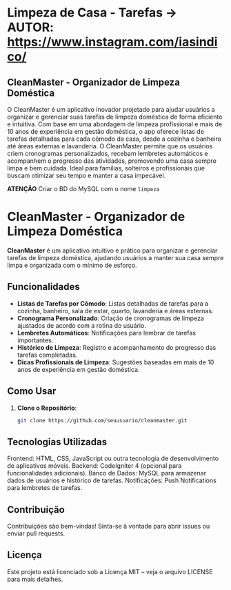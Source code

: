 # Limpeza de Casa - Tarefas -> AUTOR: https://www.instagram.com/iasindico/

## CleanMaster - Organizador de Limpeza Doméstica

O CleanMaster é um aplicativo inovador projetado para ajudar usuários a organizar e gerenciar suas tarefas de limpeza doméstica de forma eficiente e intuitiva. Com base em uma abordagem de limpeza profissional e mais de 10 anos de experiência em gestão doméstica, o app oferece listas de tarefas detalhadas para cada cômodo da casa, desde a cozinha e banheiro até áreas externas e lavanderia. O CleanMaster permite que os usuários criem cronogramas personalizados, recebam lembretes automáticos e acompanhem o progresso das atividades, promovendo uma casa sempre limpa e bem cuidada. Ideal para famílias, solteiros e profissionais que buscam otimizar seu tempo e manter a casa impecável.

**ATENÇÃO** Criar o BD do MySQL com o nome `limpeza`

# CleanMaster - Organizador de Limpeza Doméstica

**CleanMaster** é um aplicativo intuitivo e prático para organizar e gerenciar tarefas de limpeza doméstica, ajudando usuários a manter sua casa sempre limpa e organizada com o mínimo de esforço.

## Funcionalidades

- **Listas de Tarefas por Cômodo**: Listas detalhadas de tarefas para a cozinha, banheiro, sala de estar, quarto, lavanderia e áreas externas.
- **Cronograma Personalizado**: Criação de cronogramas de limpeza ajustados de acordo com a rotina do usuário.
- **Lembretes Automáticos**: Notificações para lembrar de tarefas importantes.
- **Histórico de Limpeza**: Registro e acompanhamento do progresso das tarefas completadas.
- **Dicas Profissionais de Limpeza**: Sugestões baseadas em mais de 10 anos de experiência em gestão doméstica.

## Como Usar

1. **Clone o Repositório**:
   ```bash
   git clone https://github.com/seuusuario/cleanmaster.git


## Tecnologias Utilizadas
Frontend: HTML, CSS, JavaScript ou outra tecnologia de desenvolvimento de aplicativos móveis.
Backend: CodeIgniter 4 (opcional para funcionalidades adicionais).
Banco de Dados: MySQL para armazenar dados de usuários e histórico de tarefas.
Notificações: Push Notifications para lembretes de tarefas.

## Contribuição
Contribuições são bem-vindas! Sinta-se à vontade para abrir issues ou enviar pull requests.

## Licença
Este projeto está licenciado sob a Licença MIT – veja o arquivo LICENSE para mais detalhes.